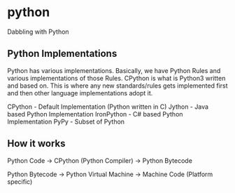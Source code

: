 # python
Dabbling with Python


## Python Implementations

Python has various implementations. Basically, we have Python Rules and various implementations of those Rules.
CPython is what is Python3 written and based on. This is where any new standards/rules gets implemented first and then other language implementations adopt it.

CPython     - Default Implementation (Python written in C)
Jython      - Java based Python Implementation
IronPython  - C# based Python Implementation
PyPy        - Subset of Python

## How it works

Python Code -> CPython (Python Compiler) -> Python Bytecode

Python Bytecode -> Python Virtual Machine -> Machine Code (Platform specific)